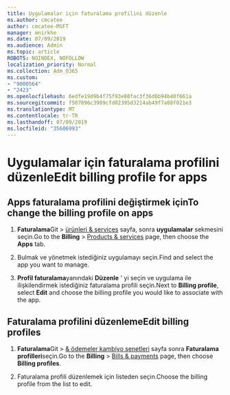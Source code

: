 ```yaml
---
title: Uygulamalar için faturalama profilini düzenle
ms.author: cmcatee
author: cmcatee-MSFT
manager: mnirkhe
ms.date: 07/09/2019
ms.audience: Admin
ms.topic: article
ROBOTS: NOINDEX, NOFOLLOW
localization_priority: Normal
ms.collection: Adm_O365
ms.custom:
- "9000564"
- "2423"
ms.openlocfilehash: 6edfe19d9b4f75f93e80fac3f36d6b94b40f661a
ms.sourcegitcommit: f507896c3909cfd02395d3214ab49f7a08f021e3
ms.translationtype: MT
ms.contentlocale: tr-TR
ms.lasthandoff: 07/09/2019
ms.locfileid: "35606993"
---
```

# <a name="edit-billing-profile-for-apps"></a><span data-ttu-id="8b2e8-102">Uygulamalar için faturalama profilini düzenle</span><span class="sxs-lookup"><span data-stu-id="8b2e8-102">Edit billing profile for apps</span></span>

## <a name="to-change-the-billing-profile-on-apps"></a><span data-ttu-id="8b2e8-103">Apps faturalama profilini değiştirmek için</span><span class="sxs-lookup"><span data-stu-id="8b2e8-103">To change the billing profile on apps</span></span>

1. <span data-ttu-id="8b2e8-104">**Faturalama**Git > [ürünleri & services](https://go.microsoft.com/fwlink/p/?linkid=842054) sayfa, sonra **uygulamalar** sekmesini seçin.</span><span class="sxs-lookup"><span data-stu-id="8b2e8-104">Go to the **Billing** > [Products & services](https://go.microsoft.com/fwlink/p/?linkid=842054) page, then choose the **Apps** tab.</span></span>

2. <span data-ttu-id="8b2e8-105">Bulmak ve yönetmek istediğiniz uygulamayı seçin.</span><span class="sxs-lookup"><span data-stu-id="8b2e8-105">Find and select the app you want to manage.</span></span>  

3. <span data-ttu-id="8b2e8-106">**Profil faturalama**yanındaki **Düzenle** ' yi seçin ve uygulama ile ilişkilendirmek istediğiniz faturalama profili seçin.</span><span class="sxs-lookup"><span data-stu-id="8b2e8-106">Next to **Billing profile**, select **Edit** and choose the billing profile you would like to associate with the app.</span></span>

## <a name="edit-billing-profiles"></a><span data-ttu-id="8b2e8-107">Faturalama profilini düzenleme</span><span class="sxs-lookup"><span data-stu-id="8b2e8-107">Edit billing profiles</span></span>

1. <span data-ttu-id="8b2e8-108">**Faturalama**Git > [& ödemeler kambiyo senetleri](https://go.microsoft.com/fwlink/p/?linkid=848039) sayfa sonra **Faturalama profilleri**seçin.</span><span class="sxs-lookup"><span data-stu-id="8b2e8-108">Go to the **Billing** > [Bills & payments](https://go.microsoft.com/fwlink/p/?linkid=848039) page, then choose **Billing profiles**.</span></span>

2. <span data-ttu-id="8b2e8-109">Faturalama profili düzenlemek için listeden seçin.</span><span class="sxs-lookup"><span data-stu-id="8b2e8-109">Choose the billing profile from the list to edit.</span></span>